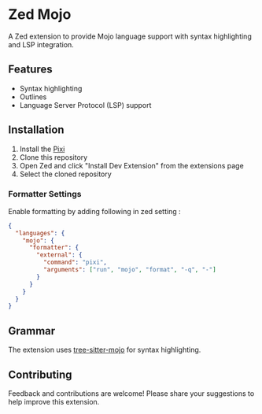 # Zed Mojo

A Zed extension to provide Mojo language support with syntax highlighting and LSP integration.

## Features

- Syntax highlighting
- Outlines
- Language Server Protocol (LSP) support

## Installation

1. Install the [Pixi](https://pixi.sh)
2. Clone this repository
3. Open Zed and click "Install Dev Extension" from the extensions page
4. Select the cloned repository

### Formatter Settings

Enable formatting by adding following in zed setting :

```json
{
  "languages": {
    "mojo": {
      "formatter": {
        "external": {
          "command": "pixi",
          "arguments": ["run", "mojo", "format", "-q", "-"]
        }
      }
    }
  }
}
```

## Grammar

The extension uses [tree-sitter-mojo](https://github.com/lsh/tree-sitter-mojo/) for syntax highlighting.

## Contributing

Feedback and contributions are welcome! Please share your suggestions to help improve this extension.

